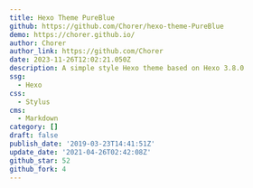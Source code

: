 ```yaml
---
title: Hexo Theme PureBlue
github: https://github.com/Chorer/hexo-theme-PureBlue
demo: https://chorer.github.io/
author: Chorer
author_link: https://github.com/Chorer
date: 2023-11-26T12:02:21.050Z
description: A simple style Hexo theme based on Hexo 3.8.0
ssg:
  - Hexo
css:
  - Stylus
cms:
  - Markdown
category: []
draft: false
publish_date: '2019-03-23T14:41:51Z'
update_date: '2021-04-26T02:42:08Z'
github_star: 52
github_fork: 4
---
```

